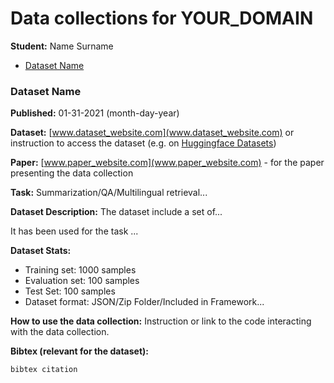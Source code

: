Data collections for YOUR_DOMAIN
=================

**Student:** Name Surname

   * [Dataset Name](#dataset-name)

### Dataset Name
**Published:** 01-31-2021 (month-day-year)

**Dataset:** [www.dataset_website.com](www.dataset_website.com) or instruction to access the dataset (e.g. on [Huggingface Datasets](https://huggingface.co/datasets))

**Paper:** [www.paper_website.com](www.paper_website.com) - for the paper presenting the data collection

**Task:** Summarization/QA/Multilingual retrieval...

**Dataset Description:**
The dataset include a set of...

It has been used for the task ...

**Dataset Stats:**

- Training set: 1000 samples
- Evaluation set: 100 samples
- Test Set: 100 samples
- Dataset format: JSON/Zip Folder/Included in Framework...

**How to use the data collection:** Instruction or link to the code interacting with the data collection.

**Bibtex (relevant for the dataset):**

```
bibtex citation
```
